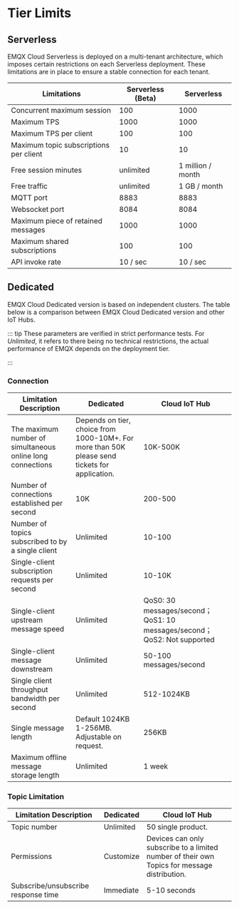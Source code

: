 # Tier Limits

## Serverless

EMQX Cloud Serverless is deployed on a multi-tenant architecture, which imposes certain restrictions on each Serverless deployment. These limitations are in place to ensure a stable connection for each tenant. 

| **Limitations** | **Serverless (Beta)**    | **Serverless**                     |
| -------------------- | ----------------------------------------------------- | -------------------------------------- |
| Concurrent maximum session |100                | 1000                |
| Maximum TPS   | 1000                      | 1000                                |
| Maximum TPS per client  | 100                 | 100          |
| Maximum topic subscriptions per client | 10            | 10         |
| Free session minutes | unlimited        | 1 million / month               |
| Free traffic      | unlimited            | 1 GB / month                  |
| MQTT port     | 8883                  | 8883                             |
| Websocket port | 8084                 | 8084                            |
| Maximum piece of retained messages | 1000               | 1000               |
| Maximum shared subscriptions | 100            | 100                         |
| API invoke rate | 10 / sec                     | 10 / sec                  |


## Dedicated

EMQX Cloud Dedicated version is based on independent clusters. The table below is a comparison between EMQX Cloud Dedicated version and other IoT Hubs. 

::: tip
These parameters are verified in strict performance tests. For *Unlimited*, it refers to there being no technical restrictions, the actual performance of EMQX depends on the deployment tier. 

:::

### Connection

| **Limitation Description**         | **Dedicated**                                             | **Cloud IoT Hub**                     |
| -------------------- | ----------------------------------------------------- | -------------------------------------- |
| The maximum number of simultaneous online long connections  | Depends on tier, choice from 1000-10M+. For more than 50K please send tickets for application.| 10K-500K                                 |
| Number of connections established per second     | 10K                                                   | 200-500                                |
| Number of topics subscribed to by a single client   | Unlimited                                                  | 10-100                                 |
| Single-client subscription requests per second  | Unlimited                                                  | 10-10K                                  |
| Single-client upstream message speed | Unlimited                                                  | QoS0: 30 messages/second；QoS1: 10 messages/second；QoS2: Not supported |
| Single-client message downstream     | Unlimited                                                  | 50-100 messages/second                          |
| Single client throughput bandwidth per second | Unlimited                                                  | 512-1024KB                             |
| Single message length         | Default 1024KB 1-256MB. Adjustable on request.                      | 256KB                                  |
| Maximum offline message storage length| Unlimited                                              | 1 week |

### Topic Limitation

| **Limitation Description**              | **Dedicated**          | **Cloud IoT Hub**                              |
| ------------------------- | ------------------ | ----------------------------------------------- |
| Topic number               | Unlimited              | 50 single product.                                     |
| Permissions                      | Customize | Devices can only subscribe to a limited number of their own Topics for message distribution. |
| Subscribe/unsubscribe response time | Immediate             | 5-10 seconds                                          |

